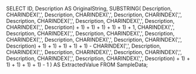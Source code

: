 SELECT
    ID,
    Description AS OriginalString,
    SUBSTRING(
        Description,
        CHARINDEX(',', Description, CHARINDEX(',', Description, CHARINDEX(',', Description, CHARINDEX(',', Description, CHARINDEX(',', Description, CHARINDEX(',', Description) + 1) + 1) + 1) + 1) + 1) + 1,
        CHARINDEX(',', Description, CHARINDEX(',', Description, CHARINDEX(',', Description, CHARINDEX(',', Description, CHARINDEX(',', Description, CHARINDEX(',', Description) + 1) + 1) + 1) + 1) + 1) -
        CHARINDEX(',', Description, CHARINDEX(',', Description, CHARINDEX(',', Description, CHARINDEX(',', Description, CHARINDEX(',', Description, CHARINDEX(',', Description) + 1) + 1) + 1) + 1) + 1) - 1
    ) AS ExtractedValue
FROM SampleData;

